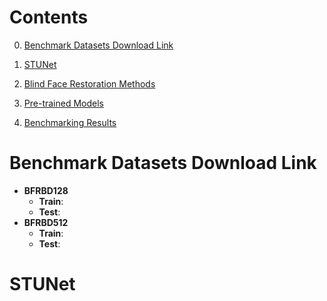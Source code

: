 # **Contents**

0. [Benchmark Datasets Download Link](#{Benchmark-Datasets-Download-Link})

1. [STUNet](#STUNet)
2. [Blind Face Restoration Methods](#Blind-Face-Restoration-Methods)
3. [Pre-trained Models](#Pre-trained-Models)
4. [Benchmarking Results](#Benchmarking-Results)

# **Benchmark Datasets Download Link**

- **BFRBD128**
  - **Train**:
  - **Test**:
- **BFRBD512**
  - **Train**:
  - **Test**:

# **STUNet**

